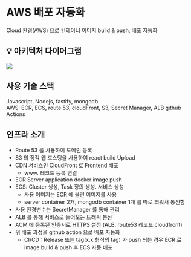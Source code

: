 # AWS 배포 자동화 
Cloud 환경(AWS) 으로 컨테이너 이미지 build & push, 배포 자동화

## 💡 아키텍처 다이어그램
<img src="https://github.com/qnddjKJH/devops-04-s2-project/assets/53363080/a553545c-0ab2-4745-aa81-9ac2ccd30296"></img>


## 사용 기술 스택
Javascript, Nodejs, fastify, mongodb<br>
AWS: ECR, ECS, route 53, cloudFront, S3, Secret Manager, ALB
github Actions

## 인프라 소개
- Route 53 을 사용하여 도메인 등록
- S3 의 정적 웹 호스팅을 사용하여 react build Upload
- CDN 서비스인 CloudFront 로 Frontend 배포
  - www. 레코드 등록 연결
- ECR Server application docker image push
- ECS: Cluster 생성, Task 정의 생성. 서비스 생성
  - 사용 이미지는 ECR 에 올린 이미지를 사용 
  - server container 2개, mongodb container 1개 를 따로 띄워서 통신함
- 사용 환경변수는 SecretManager 를 통해 관리
- ALB 를 통해 서비스로 들어오는 트래픽 분산
- ACM 에 등록된 인증서로 HTTPS 설정 (ALB, route53 레코드:cloudfront)
- 위 배포 과정을 github action 으로 배포 자동화
  - CI/CD : Release 또는 tag(x.x 형식의 tag) 가 push 되는 경우 ECR 로 image build & push 후 ECS 자동 배포
